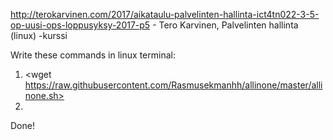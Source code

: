 http://terokarvinen.com/2017/aikataulu-palvelinten-hallinta-ict4tn022-3-5-op-uusi-ops-loppusyksy-2017-p5 - Tero Karvinen, Palvelinten hallinta (linux) -kurssi

Write these commands in linux terminal:

1. <wget https://raw.githubusercontent.com/Rasmusekmanhh/allinone/master/allinone.sh>
2. <bash allinone.sh>
 
Done!
